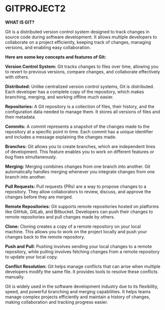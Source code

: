 # GITPROJECT2

**WHAT IS GIT?**

Git is a distributed version control system designed to track changes in source code during software development. It allows multiple developers to collaborate on a project efficiently, keeping track of changes, managing versions, and enabling easy collaboration.

**Here are some key concepts and features of Git:**

**Version Control System:**
Git tracks changes to files over time, allowing you to revert to previous versions, compare changes, and collaborate effectively with others.

**Distributed:**
Unlike centralized version control systems, Git is distributed. Each developer has a complete copy of the repository, which makes branching, merging, and working offline much easier.

**Repositories:**
A Git repository is a collection of files, their history, and the configuration data needed to manage them. It stores all versions of files and their metadata.

**Commits:**
A commit represents a snapshot of the changes made to the repository at a specific point in time. Each commit has a unique identifier and includes a message explaining the changes made.

**Branches:**
Git allows you to create branches, which are independent lines of development. This feature enables you to work on different features or bug fixes simultaneously.

**Merging:**
Merging combines changes from one branch into another. Git automatically handles merging whenever you integrate changes from one branch into another.

**Pull Requests:**
Pull requests (PRs) are a way to propose changes to a repository. They allow collaborators to review, discuss, and approve the changes before they are merged.

**Remote Repositories:**
Git supports remote repositories hosted on platforms like GitHub, GitLab, and Bitbucket. Developers can push their changes to remote repositories and pull changes made by others.

**Clone:**
Cloning creates a copy of a remote repository on your local machine. This allows you to work on the project locally and push your changes back to the remote repository.

**Push and Pull:**
Pushing involves sending your local changes to a remote repository, while pulling involves fetching changes from a remote repository to update your local copy.

**Conflict Resolution:**
Git helps manage conflicts that can arise when multiple developers modify the same file. It provides tools to resolve these conflicts manually.

Git is widely used in the software development industry due to its flexibility, speed, and powerful branching and merging capabilities. It helps teams manage complex projects efficiently and maintain a history of changes, making collaboration and tracking progress easier.


